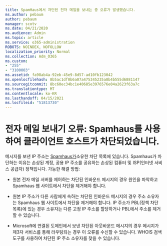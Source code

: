 ```yaml
---
title: SpamHaus에서 차단된 전자 메일을 보내는 중 오류가 발생했습니다.
ms.author: pebaum
author: pebaum
manager: scotv
ms.date: 04/21/2020
ms.audience: Admin
ms.topic: article
ms.service: o365-administration
ROBOTS: NOINDEX, NOFOLLOW
localization_priority: Normal
ms.collection: Adm_O365
ms.custom:
- "255"
- "3100003"
ms.assetid: fa98ab4a-92eb-45e9-8d57-ad10fb123042
ms.openlocfilehash: 8b5ac1df0b6a07a475345235a8b4b555d6881147
ms.sourcegitcommit: 8bc60ec34bc1e40685e3976576e04a2623f63a7c
ms.translationtype: MT
ms.contentlocale: ko-KR
ms.lasthandoff: 04/15/2021
ms.locfileid: "51813730"
---
```

# <a name="error-sending-email-client-host-blocked-using-spamhaus"></a>전자 메일 보내기 오류: Spamhaus를 사용하여 클라이언트 호스트가 차단되었습니다.

메시지를 보낸 IP 주소는 [Spamhaus가](https://go.microsoft.com/fwlink/p/?linkid=123245)소유한 차단 목록에 있습니다. Spamhaus가 차단하는 이유는 손상된 계정, 공용 IP 주소를 공유하는 손상된 컴퓨터 및 ISP(인터넷 서비스 공급자) 정책입니다. 가능한 해결 방법:
  
- 원본 전자 메일 서버를 제어하는 차단된 인바운드 메시지의 경우 원인을 파악하고 Spamhaus 웹 사이트에서 차단을 제거해야 합니다.

- 원본 IP 주소가 다른 사람에게 속하는 차단된 인바운드 메시지의 경우 주소 소유자는 Spamhaus 웹 사이트에서 차단을 제거해야 합니다. IP 주소가 PBL(정책 차단 목록)에 있는 경우 소유자는 다른 고정 IP 주소를 할당하거나 PBL에서 주소를 제거할 수 있습니다.

- Microsoft에 연결된 도메인에서 보낸 차단된 아웃바운드 메시지의 경우 메시지가 제3자 서비스를 통해 라우팅되는 경우 이 오류를 수신할 수 있습니다. WHOIS 검색 도구를 사용하여 차단된 IP 주소 소유자를 찾을 수 있습니다.
